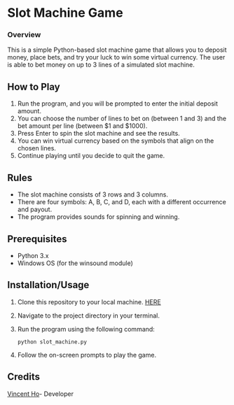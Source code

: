 # Slot Machine Game

### Overview
This is a simple Python-based slot machine game that allows you to deposit money, place bets, and try your luck to win some virtual currency. The user is able to bet money on up to 3 lines of a simulated slot machine.

## How to Play

1. Run the program, and you will be prompted to enter the initial deposit amount.
2. You can choose the number of lines to bet on (between 1 and 3) and the bet amount per line (between $1 and $1000).
3. Press Enter to spin the slot machine and see the results.
4. You can win virtual currency based on the symbols that align on the chosen lines.
5. Continue playing until you decide to quit the game.

## Rules

- The slot machine consists of 3 rows and 3 columns.
- There are four symbols: A, B, C, and D, each with a different occurrence and payout.
- The program provides sounds for spinning and winning.

## Prerequisites

- Python 3.x
- Windows OS (for the winsound module)

## Installation/Usage

1. Clone this repository to your local machine.
[HERE](https://github.com/VVShore/Slot-Machine.git)
2. Navigate to the project directory in your terminal.
3. Run the program using the following command:

   ```python slot_machine.py```

4. Follow the on-screen prompts to play the game.

## Credits

[Vincent Ho](www.linkedin.com/in/vphuho)- Developer